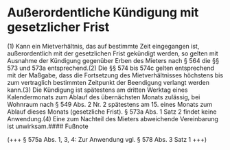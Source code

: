 # Außerordentliche Kündigung mit gesetzlicher Frist

(1) Kann ein Mietverhältnis, das auf bestimmte Zeit eingegangen ist, außerordentlich mit der gesetzlichen Frist gekündigt werden, so gelten mit Ausnahme der Kündigung gegenüber Erben des Mieters nach § 564 die §§ 573 und 573a entsprechend.(2) Die §§ 574 bis 574c gelten entsprechend mit der Maßgabe, dass die Fortsetzung des Mietverhältnisses höchstens bis zum vertraglich bestimmten Zeitpunkt der Beendigung verlangt werden kann.(3) Die Kündigung ist spätestens am dritten Werktag eines Kalendermonats zum Ablauf des übernächsten Monats zulässig, bei Wohnraum nach § 549 Abs. 2 Nr. 2 spätestens am 15. eines Monats zum Ablauf dieses Monats (gesetzliche Frist). § 573a Abs. 1 Satz 2 findet keine Anwendung.(4) Eine zum Nachteil des Mieters abweichende Vereinbarung ist unwirksam.#### Fußnote

(+++ § 575a Abs. 1, 3, 4: Zur Anwendung vgl. § 578 Abs. 3 Satz 1 +++) 

